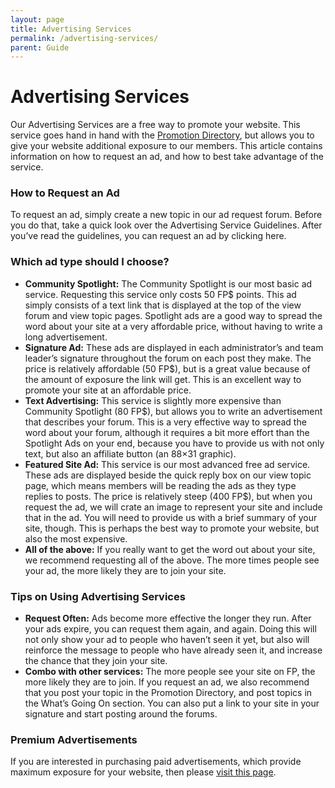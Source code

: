 ```yaml
---
layout: page
title: Advertising Services
permalink: /advertising-services/
parent: Guide
---
```

# Advertising Services

Our Advertising Services are a free way to promote your website. This service goes hand in hand with the [Promotion Directory](https://community.forumpromotion.net/directory/), but allows you to give your website additional exposure to our members. This article contains information on how to request an ad, and how to best take advantage of the service.

### How to Request an Ad

To request an ad, simply create a new topic in our ad request forum. Before you do that, take a quick look over the Advertising Service Guidelines. After you’ve read the guidelines, you can request an ad by clicking here.

### Which ad type should I choose?

- **Community Spotlight:** The Community Spotlight is our most basic ad service. Requesting this service only costs 50 FP$ points. This ad simply consists of a text link that is displayed at the top of the view forum and view topic pages. Spotlight ads are a good way to spread the word about your site at a very affordable price, without having to write a long advertisement.
- **Signature Ad:** These ads are displayed in each administrator’s and team leader’s signature throughout the forum on each post they make. The price is relatively affordable (50 FP$), but is a great value because of the amount of exposure the link will get. This is an excellent way to promote your site at an affordable price.
- **Text Advertising:** This service is slightly more expensive than Community Spotlight (80 FP$), but allows you to write an advertisement that describes your forum. This is a very effective way to spread the word about your forum, although it requires a bit more effort than the Spotlight Ads on your end, because you have to provide us with not only text, but also an affiliate button (an 88×31 graphic).
- **Featured Site Ad:** This service is our most advanced free ad service. These ads are displayed beside the quick reply box on our view topic page, which means members will be reading the ads as they type replies to posts. The price is relatively steep (400 FP$), but when you request the ad, we will crate an image to represent your site and include that in the ad. You will need to provide us with a brief summary of your site, though. This is perhaps the best way to promote your website, but also the most expensive.
- **All of the above:** If you really want to get the word out about your site, we recommend requesting all of the above. The more times people see your ad, the more likely they are to join your site.

### Tips on Using Advertising Services

- **Request Often:** Ads become more effective the longer they run. After your ads expire, you can request them again, and again. Doing this will not only show your ad to people who haven’t seen it yet, but also will reinforce the message to people who have already seen it, and increase the chance that they join your site.
- **Combo with other services:** The more people see your site on FP, the more likely they are to join. If you request an ad, we also recommend that you post your topic in the Promotion Directory, and post topics in the What’s Going On section. You can also put a link to your site in your signature and start posting around the forums.

### Premium Advertisements

If you are interested in purchasing paid advertisements, which provide maximum exposure for your website, then please [visit this page](http://forumpromotion.net/advertise/?_gl=1*xxlmqc*_ga*MTQ3NDYwMjc5OS4xNjg3ODc4NjE5*_ga_9DS1NXD6PX*MTY4OTI5OTE3Ny42Mi4xLjE2ODkzMDEwNjYuMC4wLjA.).
